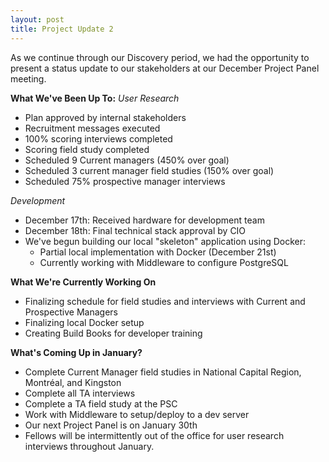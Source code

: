 ```yaml
---
layout: post
title: Project Update 2
---
```


As we continue through our Discovery period, we had the opportunity to present a status update to our stakeholders at our December Project Panel meeting.

**What We've Been Up To:**
*User Research* 
 - Plan approved by internal stakeholders
 - Recruitment messages executed
 - 100% scoring interviews completed
 - Scoring field study completed
 - Scheduled 9 Current managers (450% over goal)
 - Scheduled 3 current manager field studies (150% over goal)
 - Scheduled 75% prospective manager interviews 

*Development*
 - December 17th: Received hardware for development team 
 - December 18th: Final technical stack approval by CIO 
 - We've begun building our local "skeleton" application using Docker:
	- Partial local implementation with Docker (December 21st)
	- Currently working with Middleware to configure PostgreSQL

**What We're Currently Working On**
 - Finalizing schedule for field studies and interviews with Current and Prospective Managers
 - Finalizing local Docker setup
 - Creating Build Books for developer training

**What's Coming Up in January?**
 - Complete Current Manager field studies in National Capital Region, Montréal, and Kingston
 - Complete all TA interviews
 - Complete a TA field study at the PSC
 - Work with Middleware to setup/deploy to a dev server
 - Our next Project Panel is on January 30th
 - Fellows will be intermittently out of the office for user research interviews throughout January.
